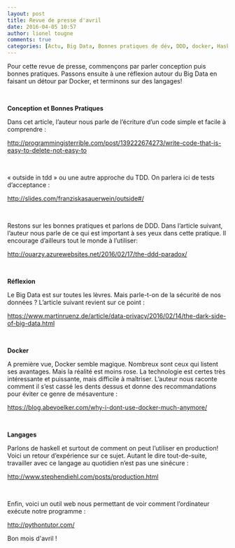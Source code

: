 ```yaml
---
layout: post
title: Revue de presse d'avril
date: 2016-04-05 10:57
author: lionel tougne
comments: true
categories: [Actu, Big Data, Bonnes pratiques de dév, DDD, docker, Haskell, Outils, Revues de presse, software craftsmanship]
---
```

Pour cette revue de presse, commençons par parler conception puis bonnes pratiques. Passons ensuite à une réflexion autour du Big Data en faisant un détour par Docker, et terminons sur des langages!

&nbsp;

<strong>Conception et Bonnes Pratiques</strong>

Dans cet article, l’auteur nous parle de l’écriture d’un code simple et facile à comprendre :

<a href="http://programmingisterrible.com/post/139222674273/write-code-that-is-easy-to-delete-not-easy-to" target="_blank">http://programmingisterrible.com/post/139222674273/write-code-that-is-easy-to-delete-not-easy-to</a>

&nbsp;

« outside in tdd » ou une autre approche du TDD. On parlera ici de tests d’acceptance :

<a href="http://slides.com/franziskasauerwein/outside#/" target="_blank">http://slides.com/franziskasauerwein/outside#/</a>

&nbsp;

Restons sur les bonnes pratiques et parlons de DDD. Dans l’article suivant, l’auteur nous parle de ce qui est important à ses yeux dans cette pratique. Il encourage d’ailleurs tout le monde à l’utiliser:

<a href="http://ouarzy.azurewebsites.net/2016/02/17/the-ddd-paradox/" target="_blank">http://ouarzy.azurewebsites.net/2016/02/17/the-ddd-paradox/</a>

&nbsp;

<strong>Réflexion</strong>

Le Big Data est sur toutes les lèvres. Mais parle-t-on de la sécurité de nos données ? L’article suivant revient sur ce point :

<a href="https://www.martinruenz.de/article/data-privacy/2016/02/14/the-dark-side-of-big-data.html" target="_blank">https://www.martinruenz.de/article/data-privacy/2016/02/14/the-dark-side-of-big-data.html</a>

&nbsp;

<strong>Docker</strong>

A première vue, Docker semble magique. Nombreux sont ceux qui listent ses avantages. Mais la réalité est moins rose. La technologie est certes très intéressante et puissante, mais difficile à maîtriser. L’auteur nous raconte comment il s’est cassé les dents dessus et donne des recommandations pour éviter ce genre de mésaventure :

<a href="https://blog.abevoelker.com/why-i-dont-use-docker-much-anymore/" target="_blank">https://blog.abevoelker.com/why-i-dont-use-docker-much-anymore/</a>

&nbsp;

<strong>Langages</strong>

Parlons de haskell et surtout de comment on peut l’utiliser en production! Voici un retour d’expérience sur ce sujet. Autant le dire tout-de-suite, travailler avec ce langage au quotidien n’est pas une sinécure :

<a href="http://www.stephendiehl.com/posts/production.html" target="_blank">http://www.stephendiehl.com/posts/production.html</a>

&nbsp;

Enfin, voici un outil web nous permettant de voir comment l’ordinateur exécute notre programme :

<a href="http://pythontutor.com/" target="_blank">http://pythontutor.com/</a>

Bon mois d'avril !
